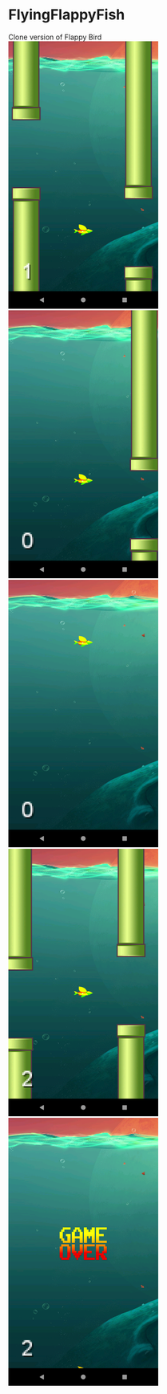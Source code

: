 # FlyingFlappyFish  
Clone version of Flappy Bird   
<img src="images/1.png" width="300" >
<img src="images/2.png" width="300" >
<img src="images/3.png" width="300" >
<img src="images/4.png" width="300" >
<img src="images/5.png" width="300" >
